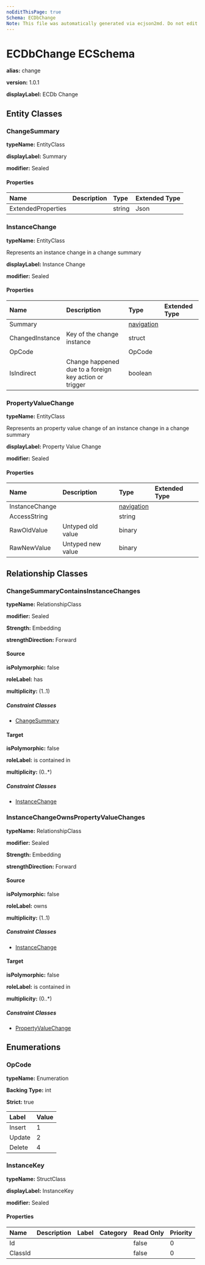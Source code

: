 ```yaml
---
noEditThisPage: true
Schema: ECDbChange
Note: This file was automatically generated via ecjson2md. Do not edit this file. Any edits made to this file will be overwritten the next time it is generated
---
```


# ECDbChange ECSchema

**alias:** change

**version:** 1.0.1

**displayLabel:** ECDb Change

## Entity Classes

### ChangeSummary

**typeName:** EntityClass

**displayLabel:** Summary

**modifier:** Sealed

#### Properties

|    Name    |    Description    |    Type    |      Extended Type     |
|:-----------|:------------------|:-----------|:-----------------------|
|ExtendedProperties||string|Json|

### InstanceChange

**typeName:** EntityClass

Represents an instance change in a change summary

**displayLabel:** Instance Change

**modifier:** Sealed

#### Properties

|    Name    |    Description    |    Type    |      Extended Type     |
|:-----------|:------------------|:-----------|:-----------------------|
|Summary||[navigation](ecdbchange.ecschema.md#changesummarycontainsinstancechanges)||
|ChangedInstance|Key of the change instance|struct||
|OpCode||OpCode||
|IsIndirect|Change happened due to a foreign key action or trigger|boolean||

### PropertyValueChange

**typeName:** EntityClass

Represents an property value change of an instance change in a change summary

**displayLabel:** Property Value Change

**modifier:** Sealed

#### Properties

|    Name    |    Description    |    Type    |      Extended Type     |
|:-----------|:------------------|:-----------|:-----------------------|
|InstanceChange||[navigation](ecdbchange.ecschema.md#instancechangeownspropertyvaluechanges)||
|AccessString||string||
|RawOldValue|Untyped old value|binary||
|RawNewValue|Untyped new value|binary||

## Relationship Classes

### ChangeSummaryContainsInstanceChanges

**typeName:** RelationshipClass

**modifier:** Sealed

**Strength:** Embedding

**strengthDirection:** Forward

#### Source

**isPolymorphic:** false

**roleLabel:** has

**multiplicity:** (1..1)

##### Constraint Classes

- [ChangeSummary](ecdbchange.ecschema.md#changesummary)

#### Target

**isPolymorphic:** false

**roleLabel:** is contained in

**multiplicity:** (0..*)

##### Constraint Classes

- [InstanceChange](ecdbchange.ecschema.md#instancechange)

### InstanceChangeOwnsPropertyValueChanges

**typeName:** RelationshipClass

**modifier:** Sealed

**Strength:** Embedding

**strengthDirection:** Forward

#### Source

**isPolymorphic:** false

**roleLabel:** owns

**multiplicity:** (1..1)

##### Constraint Classes

- [InstanceChange](ecdbchange.ecschema.md#instancechange)

#### Target

**isPolymorphic:** false

**roleLabel:** is contained in

**multiplicity:** (0..*)

##### Constraint Classes

- [PropertyValueChange](ecdbchange.ecschema.md#propertyvaluechange)

## Enumerations

### OpCode

**typeName:** Enumeration

**Backing Type:** int

**Strict:** true

|    Label    |    Value    |
|:------------|:------------|
|Insert|1|
|Update|2|
|Delete|4|

### InstanceKey

**typeName:** StructClass

**displayLabel:** InstanceKey

**modifier:** Sealed

#### Properties

|    Name    |  Description  |    Label    |  Category  |    Read Only     |    Priority    |
|:-----------|:--------------|:------------|:-----------|:-----------------|:---------------|
|Id||||false|0|
|ClassId||||false|0|
